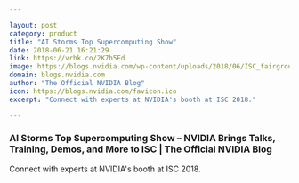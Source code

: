 ```yaml
---

layout: post
category: product
title: "AI Storms Top Supercomputing Show"
date: 2018-06-21 16:21:29
link: https://vrhk.co/2K7h5Ed
image: https://blogs.nvidia.com/wp-content/uploads/2018/06/ISC_fairground.jpg
domain: blogs.nvidia.com
author: "The Official NVIDIA Blog"
icon: https://blogs.nvidia.com/favicon.ico
excerpt: "Connect with experts at NVIDIA's booth at ISC 2018."

---
```


### AI Storms Top Supercomputing Show – NVIDIA Brings Talks, Training, Demos, and More to ISC | The Official NVIDIA Blog

Connect with experts at NVIDIA's booth at ISC 2018.